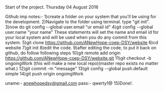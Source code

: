 Start of the project.
Thursday 04 August 2016 


Github imp notes:-
1)create a folder on your system that you'll be using for the development.
2)Navigate to the folder using terminal. type "git init".
3)now do git config --global user.email "ur email id"
4)git config --global user.name "your name"
These statements will set the name and email id for your local system and will be used when you do any commit from this system.
5)git clone https://github.com/ANewHope-coep-DSY/website
6)cd website
7)git init
8)edit the code.
9)after editing the code, to put it back on github, do follow following steps
10)git remote add origin https://github.com/ANewHope-coep-DSY/website.git
11)git checkout -b ongoingWork (this will make a new local repo)(master repo exists no matter what.)
12)git commit -m "message"
13)git config --global push.default simple
14)git push origin ongoingWork

uname:-  anewhopedsy@gmail.com
pass:- 	 qwerty1@
15)Done!.
